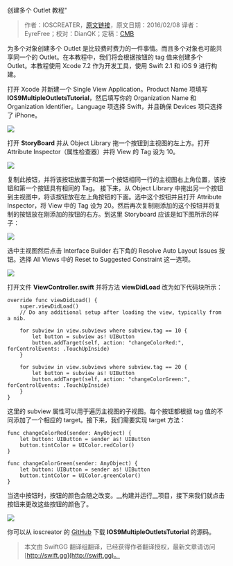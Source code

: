 创建多个 Outlet 教程"

> 作者：IOSCREATER，[原文链接](https://www.ioscreator.com/tutorials/multiple-outlets-tutorial)，原文日期：2016/02/08
> 译者：EyreFree；校对：DianQK；定稿：[CMB](https://github.com/chenmingbiao)
  









为多个对象创建多个 Outlet 是比较费时费力的一件事情。而且多个对象也可能共享同一个的 Outlet。在本教程中，我们将会根据按钮的 tag 值来创建多个 Outlet。本教程使用 Xcode 7.2 作为开发工具，使用 Swift 2.1 和 iOS 9 进行构建。



打开 Xcode 并新建一个 Single View Application。Product Name 项填写 **IOS9MultipleOutletsTutorial**，然后填写你的 Organization Name 和 Organization Identifier。Language 项选择 Swift，并且确保 Devices 项只选择了 iPhone。

![](https://static1.squarespace.com/static/52428a0ae4b0c4a5c2a2cede/t/56962b56a12f44ae28276e6e/1452682071748/?format=750w)

打开 __StoryBoard__ 并从 Object Library 拖一个按钮到主视图的左上方。打开 Attribute Inspector（属性检查器）并将 View 的 Tag 设为 10。

![](https://static1.squarespace.com/static/52428a0ae4b0c4a5c2a2cede/t/56967c4fb204d5edf92596e3/1452702801210/?format=300w)

复制此按钮，并将该按钮放置于和第一个按钮相同一行的主视图右上角位置，该按钮和第一个按钮具有相同的 Tag。
接下来，从 Object Library 中拖出另一个按钮到主视图中，将该按钮放在左上角按钮的下面。选中这个按钮并且打开 Attribute Inspector，将 View 中的 Tag 设为 20。然后再次复制刚添加的这个按钮并将复制的按钮放在刚添加的按钮的右方。到这里 Storyboard 应该是如下图所示的样子：

![](https://static1.squarespace.com/static/52428a0ae4b0c4a5c2a2cede/t/56b3af28746fb99c72839226/1454616374964/?format=750w)

选中主视图然后点击 Interface Builder 右下角的 Resolve Auto Layout Issues 按钮。选择 All Views 中的 Reset to Suggested Constraint 这一选项。

![](https://static1.squarespace.com/static/52428a0ae4b0c4a5c2a2cede/t/56b50962746fb9a53ff4610c/1454705005083/?format=500w)

打开文件 __ViewController.swift__ 并将方法 __viewDidLoad__ 改为如下代码块所示：

    
    override func viewDidLoad() {
        super.viewDidLoad()
        // Do any additional setup after loading the view, typically from a nib.
    
        for subview in view.subviews where subview.tag == 10 {
            let button = subview as! UIButton
            button.addTarget(self, action: "changeColorRed:", forControlEvents: .TouchUpInside)
        }
            
        for subview in view.subviews where subview.tag == 20 {
            let button = subview as! UIButton
            button.addTarget(self, action: "changeColorGreen:", forControlEvents: .TouchUpInside)
        }
    }

这里的 subview 属性可以用于遍历主视图的子视图。每个按钮都根据 tag 值的不同添加了一个相应的 target。接下来，我们需要实现 target 方法：

    
    func changeColorRed(sender: AnyObject) {
        let button: UIButton = sender as! UIButton
        button.tintColor = UIColor.redColor()
    }
        
    func changeColorGreen(sender: AnyObject) {
        let button: UIButton = sender as! UIButton
        button.tintColor = UIColor.greenColor()
    }

当选中按钮时，按钮的颜色会随之改变。__构建并运行__项目，接下来我们就点击按钮来更改这些按钮的颜色了。

![](https://static1.squarespace.com/static/52428a0ae4b0c4a5c2a2cede/t/56b3afc662cd945febf7cbf7/1454616530586/?format=750w)

你可以从 ioscreator 的 [GitHub](https://github.com/ioscreator/ioscreator) 下载 __IOS9MultipleOutletsTutorial__ 的源码。



> 本文由 SwiftGG 翻译组翻译，已经获得作者翻译授权，最新文章请访问 [http://swift.gg](http://swift.gg)。